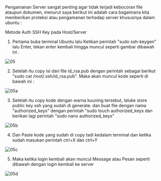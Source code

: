 Pengamanan Server sangat penting agar tidak terjadi kebocoran file ataupun dokumen, menurut saya berikut ini adalah cara bagaimana
kita memberikan proteksi atau pengamanan terhadap server khususnya dalam ubuntu :

Metode Auth SSH Key pada Host/Server
1. Pertama buka terminal Ubuntu lalu Ketikan perintah "sudo ssh-keygen" lalu Enter, tekan enter kembali hingga muncul seperti gambar
dibawah ini .

![05](https://user-images.githubusercontent.com/20898999/99140921-6fe2d600-2678-11eb-9cb7-d2afdf98ba5c.PNG)

2. Setelah itu copy isi dari file id_rsa.pub dengan perintah sebagai berikut "sudo cat /root/.ssh/id_rsa.pub". Maka akan muncul kode
seperti di bawah ini :

![05a](https://user-images.githubusercontent.com/20898999/99141015-424a5c80-2679-11eb-8ac1-d241b1e9883e.PNG)

3. Setelah itu copy kode dengan warna kuuning tersebut, laluke store public key ssh yang sudah di generate. dan buat file dengan nama
"authorized_keys" dengan perintah "sudo touch authorized_keys dan berikan lagi perintah "sudo nano authorized_keys"

![05b](https://user-images.githubusercontent.com/20898999/99141816-85103280-2681-11eb-8361-1c0368291c18.PNG)

4. Dan Paste kode yang sudah di copy tadi kedalam terminal dan ketika sudah masukan perintah ctrl+X dan ctrl+Y

![05c](https://user-images.githubusercontent.com/20898999/99141854-d5879000-2681-11eb-9744-8d1b373fa566.PNG)

5. Maka ketika login kembali akan muncul Message atau Pesan seperti dibawah dengan login kembali ke server

![05d](https://user-images.githubusercontent.com/20898999/99141879-11225a00-2682-11eb-8e3f-482990aa06b9.PNG)
